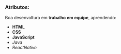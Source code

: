 ### Atributos:
Boa desenvoltura em **trabalho em equipe**, aprendendo:
* __HTML__
* **CSS**
* **JavaScript**
* *Java*
* _ReactNative_

